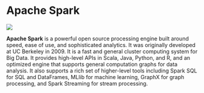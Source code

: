 # Apache Spark
![](https://github.com/iurigo/Cloud-AWS-Hadoop-Spark-Flask/blob/master/AWS/image.png)

**Apache Spark** is a powerful open source processing engine built around speed, ease of use, and sophisticated analytics. It was originally developed at UC Berkeley in 2009.
It is a fast and general cluster computing system for Big Data. It provides high-level APIs in Scala, Java, Python, and R, and an optimized engine that supports general computation graphs for data analysis. It also supports a rich set of higher-level tools including Spark SQL for SQL and DataFrames, MLlib for machine learning, GraphX for graph processing, and Spark Streaming for stream processing.
